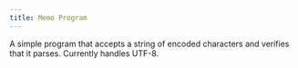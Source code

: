 ```yaml
---
title: Memo Program
---
```


A simple program that accepts a string of encoded characters and verifies that
it parses. Currently handles UTF-8.
